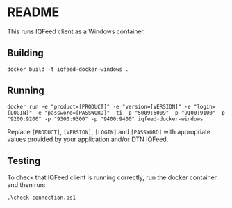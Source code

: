 # README

This runs IQFeed client as a Windows container.

## Building

    docker build -t iqfeed-docker-windows .

## Running

    docker run -e "product=[PRODUCT]" -e "version=[VERSION]" -e "login=[LOGIN]" -e "password=[PASSWORD]" -ti -p "5009:5009" -p "9100:9100" -p "9200:9200" -p "9300:9300" -p "9400:9400" iqfeed-docker-windows

Replace `[PRODUCT]`, `[VERSION]`, `[LOGIN]` and `[PASSWORD]` with appropriate
values provided by your application and/or DTN IQFeed.

## Testing

To check that IQFeed client is running correctly, run the docker container and
then run:

    .\check-connection.ps1

